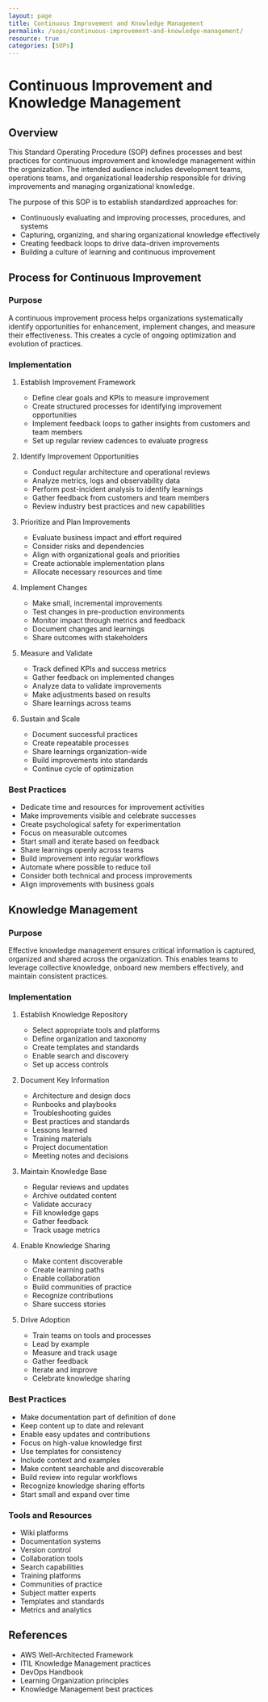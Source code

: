 ```yaml
---
layout: page
title: Continuous Improvement and Knowledge Management
permalink: /sops/continuous-improvement-and-knowledge-management/
resource: true
categories: [SOPs]
---
```


#  Continuous Improvement and Knowledge Management

## Overview

This Standard Operating Procedure (SOP) defines processes and best practices for continuous improvement and knowledge management within the organization. The intended audience includes development teams, operations teams, and organizational leadership responsible for driving improvements and managing organizational knowledge.

The purpose of this SOP is to establish standardized approaches for:

- Continuously evaluating and improving processes, procedures, and systems
- Capturing, organizing, and sharing organizational knowledge effectively
- Creating feedback loops to drive data-driven improvements
- Building a culture of learning and continuous improvement

## Process for Continuous Improvement

### Purpose
A continuous improvement process helps organizations systematically identify opportunities for enhancement, implement changes, and measure their effectiveness. This creates a cycle of ongoing optimization and evolution of practices.

### Implementation

1. Establish Improvement Framework
   - Define clear goals and KPIs to measure improvement
   - Create structured processes for identifying improvement opportunities
   - Implement feedback loops to gather insights from customers and team members
   - Set up regular review cadences to evaluate progress

2. Identify Improvement Opportunities
   - Conduct regular architecture and operational reviews
   - Analyze metrics, logs and observability data
   - Perform post-incident analysis to identify learnings
   - Gather feedback from customers and team members
   - Review industry best practices and new capabilities

3. Prioritize and Plan Improvements  
   - Evaluate business impact and effort required
   - Consider risks and dependencies
   - Align with organizational goals and priorities
   - Create actionable implementation plans
   - Allocate necessary resources and time

4. Implement Changes
   - Make small, incremental improvements
   - Test changes in pre-production environments
   - Monitor impact through metrics and feedback
   - Document changes and learnings
   - Share outcomes with stakeholders

5. Measure and Validate
   - Track defined KPIs and success metrics
   - Gather feedback on implemented changes
   - Analyze data to validate improvements
   - Make adjustments based on results
   - Share learnings across teams

6. Sustain and Scale
   - Document successful practices
   - Create repeatable processes
   - Share learnings organization-wide
   - Build improvements into standards
   - Continue cycle of optimization

### Best Practices

- Dedicate time and resources for improvement activities
- Make improvements visible and celebrate successes
- Create psychological safety for experimentation
- Focus on measurable outcomes
- Start small and iterate based on feedback
- Share learnings openly across teams
- Build improvement into regular workflows
- Automate where possible to reduce toil
- Consider both technical and process improvements
- Align improvements with business goals

## Knowledge Management

### Purpose
Effective knowledge management ensures critical information is captured, organized and shared across the organization. This enables teams to leverage collective knowledge, onboard new members effectively, and maintain consistent practices.

### Implementation

1. Establish Knowledge Repository
   - Select appropriate tools and platforms
   - Define organization and taxonomy
   - Create templates and standards
   - Enable search and discovery
   - Set up access controls

2. Document Key Information
   - Architecture and design docs
   - Runbooks and playbooks
   - Troubleshooting guides
   - Best practices and standards
   - Lessons learned
   - Training materials
   - Project documentation
   - Meeting notes and decisions

3. Maintain Knowledge Base
   - Regular reviews and updates
   - Archive outdated content
   - Validate accuracy
   - Fill knowledge gaps
   - Gather feedback
   - Track usage metrics

4. Enable Knowledge Sharing
   - Make content discoverable
   - Create learning paths
   - Enable collaboration
   - Build communities of practice
   - Recognize contributions
   - Share success stories

5. Drive Adoption
   - Train teams on tools and processes
   - Lead by example
   - Measure and track usage
   - Gather feedback
   - Iterate and improve
   - Celebrate knowledge sharing

### Best Practices

- Make documentation part of definition of done
- Keep content up to date and relevant
- Enable easy updates and contributions
- Focus on high-value knowledge first
- Use templates for consistency
- Include context and examples
- Make content searchable and discoverable
- Build review into regular workflows
- Recognize knowledge sharing efforts
- Start small and expand over time

### Tools and Resources

- Wiki platforms
- Documentation systems
- Version control
- Collaboration tools
- Search capabilities
- Training platforms
- Communities of practice
- Subject matter experts
- Templates and standards
- Metrics and analytics

## References

- AWS Well-Architected Framework
- ITIL Knowledge Management practices
- DevOps Handbook
- Learning Organization principles
- Knowledge Management best practices

